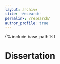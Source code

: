 ```yaml
---
layout: archive
title: "Research"
permalink: /research/
author_profile: true
---
```




{% include base_path %}

Dissertation
======
